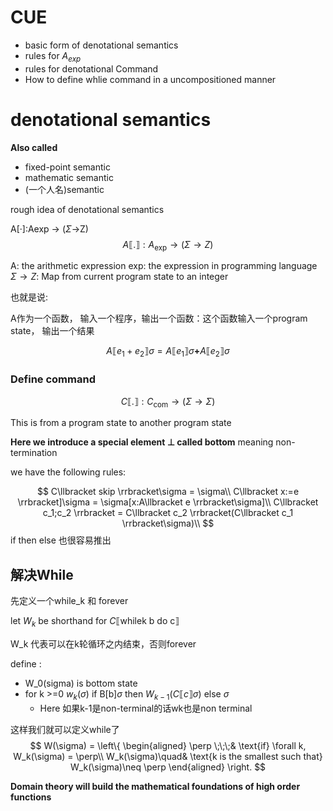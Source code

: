 # CUE
- basic form of denotational semantics
- rules for $A_{exp}$
- rules for denotational Command
- How to define whlie command in a uncompositioned manner
# denotational semantics

**Also called**
- fixed-point semantic
- mathematic semantic
- (一个人名)semantic

rough idea of denotational semantics

A[·]:Aexp -> ($\Sigma$->Z)
$$
A \llbracket . \rrbracket : A_{\text{exp}} \rightarrow (\Sigma \rightarrow Z)
$$

A: the arithmetic expression
exp: the expression in programming language
$\Sigma \rightarrow Z$: Map from current program state to an integer

也就是说:

A作为一个函数， 输入一个程序，输出一个函数：这个函数输入一个program state， 输出一个结果

$$
A\llbracket e_1+e_2 \rrbracket\sigma = A\llbracket e_1 \rrbracket\sigma \mathbf{+}A\llbracket e_2 \rrbracket\sigma
$$

### Define command
$$
C\llbracket . \rrbracket: C_{\text{com}} \rightarrow (\Sigma \rightarrow \Sigma)
$$

This is from a program state to another program state

**Here we introduce a special element $\perp$ called bottom**  meaning non-termination


we have the following rules:

$$
C\llbracket skip \rrbracket\sigma = \sigma\\
C\llbracket x:=e \rrbracket]\sigma = \sigma[x:A\llbracket e \rrbracket\sigma]\\
C\llbracket c_1;c_2 \rrbracket = C\llbracket c_2 \rrbracket(C\llbracket c_1 \rrbracket\sigma)\\
$$
if then else 也很容易推出

## 解决While
先定义一个while_k 和 forever

let $W_k$ be shorthand for $C\llbracket \text{whilek b do c} \rrbracket$

W_k 代表可以在k轮循环之内结束，否则forever

define :
-  W_0(sigma) is bottom state
-  for k >=0 $w_k(\sigma)$ if B[b]$\sigma$ then $W_{k-1}(C\llbracket c \rrbracket \sigma)$ else $\sigma$
   -  Here 如果k-1是non-terminal的话wk也是non terminal


这样我们就可以定义while了
$$
W(\sigma) = \left\{ 
    \begin{aligned}
        \perp \;\;\;& \text{if}   \forall k, W_k(\sigma) = \perp\\
        W_k(\sigma)\quad& \text{k is the smallest such that} W_k(\sigma)\neq \perp
    \end{aligned}
     \right.
$$

**Domain theory will build the mathematical foundations of high order functions**

